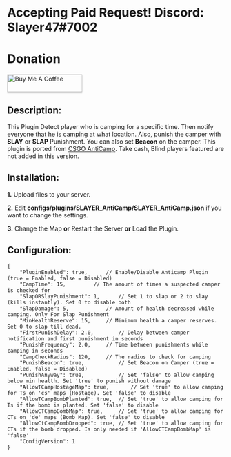 # Accepting Paid Request! Discord: Slayer47#7002
# Donation
<a href="https://www.buymeacoffee.com/slayer47" target="_blank"><img src="https://www.buymeacoffee.com/assets/img/custom_images/orange_img.png" alt="Buy Me A Coffee" style="height: 41px !important;width: 174px !important;box-shadow: 0px 3px 2px 0px rgba(190, 190, 190, 0.5) !important;-webkit-box-shadow: 0px 3px 2px 0px rgba(190, 190, 190, 0.5) !important;" ></a>

## Description:
This Plugin Detect player who is camping for a specific time. Then notify everyone that he is camping at what location. Also, punish the camper with **SLAY** or **SLAP** Punishment. You can also set **Beacon** on the camper. This plugin is ported from [CSGO AntiCamp](https://forums.alliedmods.net/showthread.php?p=895990).  Take cash, Blind players featured are not added in this version.

## Installation:
**1.** Upload files to your server.

**2.** Edit **configs/plugins/SLAYER_AntiCamp/SLAYER_AntiCamp.json** if you want to change the settings.

**3.** Change the Map **or** Restart the Server **or** Load the Plugin.

## Configuration:
```
{
	"PluginEnabled": true,		// Enable/Disable Anticamp Plugin (true = Enabled, false = Disabled)
	"CampTime": 15,			// The amount of times a suspected camper is checked for
	"SlapORSlayPunishment": 1,		// Set 1 to slap or 2 to slay (kills instantly). Set 0 to disable both
	"SlapDamage": 5,			// Amount of health decreased while camping. Only For Slap Punishment
	"MinHealthReserve": 15,		// Minimum health a camper reserves. Set 0 to slap till dead.
	"FirstPunishDelay": 2.0,		// Delay between camper notification and first punishment in seconds
	"PunishFrequency": 2.0,		// Time between punishments while camping in seconds
	"CampCheckRadius": 120,		// The radius to check for camping
	"PunishBeacon": true,			// Set Beacon on Camper (true = Enabled, false = Disabled)
	"PunishAnyway": true,			// Set 'false' to allow camping below min health. Set 'true' to punish without damage
	"AllowTCampHostageMap": true,		// Set 'true' to allow camping for Ts on 'cs' maps (Hostage). Set 'false' to disable
	"AllowTCampBombPlanted": true,	// Set 'true' to allow camping for Ts if the bomb is planted. Set 'false' to disable
	"AllowCTCampBombMap": true,		// Set 'true' to allow camping for CTs on 'de' maps (Bomb Map). Set 'false' to disable
	"AllowCtCampBombDropped": true,	// Set 'true' to allow camping for CTs if the bomb dropped. Is only needed if 'AllowCTCampBombMap' is 'false'
	"ConfigVersion": 1
}
```
